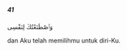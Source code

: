 ##### 41

<span class="ayah">وَٱصْطَنَعْتُكَ لِنَفْسِى</span>

<span class="ayah_translation">dan Aku telah memilihmu untuk diri-Ku.</span>
